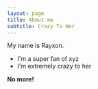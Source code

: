 ```yaml
---
layout: page
title: About me
subtitle: Crazy To Her
---
```


My name is Rayxon.

- I'm a super fan of xyz
- I'm extremely crazy to her

**No more!**
